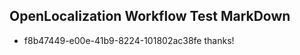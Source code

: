 ## OpenLocalization Workflow Test MarkDown
* f8b47449-e00e-41b9-8224-101802ac38fe thanks!

<!--HONumber=Aug16_HO2-->


